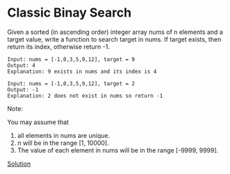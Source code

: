 # Classic Binay Search
Given a sorted (in ascending order) integer array nums of n elements and a target value, write a function to search target in nums. If target exists, then return its index, otherwise return -1.

``` 
Input: nums = [-1,0,3,5,9,12], target = 9
Output: 4
Explanation: 9 exists in nums and its index is 4
```

```
Input: nums = [-1,0,3,5,9,12], target = 2
Output: -1
Explanation: 2 does not exist in nums so return -1 
```

Note:

You may assume that 
1. all elements in nums are unique.
2. n will be in the range [1, 10000].
3. The value of each element in nums will be in the range [-9999, 9999].  

[Solution](./src/Main.java)